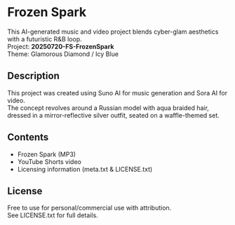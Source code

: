 # Frozen Spark

This AI-generated music and video project blends cyber-glam aesthetics with a futuristic R&B loop.  
Project: **20250720-FS-FrozenSpark**  
Theme: Glamorous Diamond / Icy Blue

## Description
This project was created using Suno AI for music generation and Sora AI for video.  
The concept revolves around a Russian model with aqua braided hair, dressed in a mirror-reflective silver outfit, seated on a waffle-themed set.

## Contents
- Frozen Spark (MP3)
- YouTube Shorts video
- Licensing information (meta.txt & LICENSE.txt)

## License
Free to use for personal/commercial use with attribution.  
See LICENSE.txt for full details.
